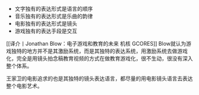 - 文字独有的表达形式是语言的顺序
- 音乐独有的表达形式是乐曲的韵律
- 电影独有的表达形式是镜头
- 游戏独有的表达手段是交互

[[译介丨Jonathan Blow：电子游戏和教育的未来  机核 GCORES]] Blow就认为游戏独特的地方并不是其激励系统，而是其独特的表达系统，用激励系统去做游戏化，完全是用镜头拍念稿教育视频的方式在做教育游戏化，很不生动，很没有深入整个体系。

王家卫的电影追求的也是其独特的镜头表达语言，都尽量的用电影镜头语言去表达整个电影艺术。

